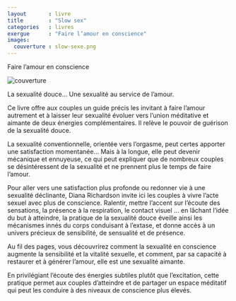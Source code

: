 ```yaml
---
layout       : livre
title        : "Slow sex"
categories   : livres
exergue      : "Faire l’amour en conscience"
images:
  couverture : slow-sexe.png
---
```


Faire l’amour en conscience

![couverture](../../images-livres/slow-sexe.png)

La sexualité douce... Une sexualité au service de l’amour.

Ce livre offre aux couples un guide précis les invitant à faire l’amour autrement et à laisser leur sexualité évoluer vers l’union méditative et aimante de deux énergies complémentaires. Il relève le pouvoir de guérison de la sexualité douce.

La sexualité conventionnelle, orientée vers l’orgasme, peut certes apporter une satisfaction momentanée... Mais à la longue, elle peut devenir mécanique et ennuyeuse, ce qui peut expliquer que de nombreux couples se désintéressent de la sexualité et ne prennent plus le temps de faire l’amour.

Pour aller vers une satisfaction plus profonde ou redonner vie à une sexualité déclinante, Diana Richardson invite ici les couples à vivre l’acte sexuel avec plus de conscience. Ralentir, mettre l’accent sur l’écoute des sensations, la présence à la respiration, le contact visuel ... en lâchant l’idée du but à atteindre, la pratique de la sexualité douce éveille ainsi les mécanismes innés du corps conduisant à l’extase, et donne accès à un univers précieux de sensibilité, de sensualité et de présence.

Au fil des pages, vous découvrirez comment la sexualité en conscience augmente la sensibilité et la vitalité sexuelle, et comment, par sa capacité à restaurer et à générer l’amour, elle est une sexualité aimante.

En privilégiant l’écoute des énergies subtiles plutôt que l’excitation, cette pratique permet aux couples d’atteindre et de partager un espace méditatif qui peut les conduire à des niveaux de conscience plus élevés.
